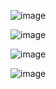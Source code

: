 ![image](https://github.com/CharlyJSX/Carrito-de-compras-con-Javascript-Whatsapp-y-HTML/assets/77645310/2de01546-33ac-4551-a888-de713045ffc1)


![image](https://github.com/CharlyJSX/Carrito-de-compras-con-Javascript-Whatsapp-y-HTML/assets/77645310/e9962ac4-b165-4cd4-8bb1-98f6a004738a)

![image](https://github.com/CharlyJSX/Carrito-de-compras-con-Javascript-Whatsapp-y-HTML/assets/77645310/3f5e703b-8d35-4aea-9d6e-dece95399722)

![image](https://github.com/CharlyJSX/Carrito-de-compras-con-Javascript-Whatsapp-y-HTML/assets/77645310/fd10aac9-8ec9-4a1b-802d-90cdb205235e)


